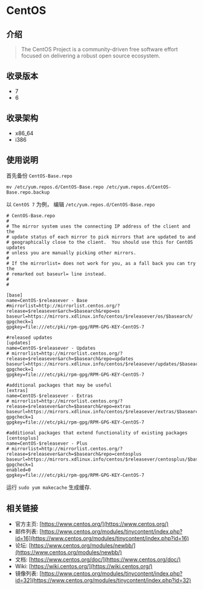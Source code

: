# CentOS

## 介绍

> The CentOS Project is a community-driven free software effort focused on delivering a robust open source ecosystem.

## 收录版本

* 7
* 6

## 收录架构

* x86_64
* i386

## 使用说明


首先备份 `CentOS-Base.repo`

```
mv /etc/yum.repos.d/CentOS-Base.repo /etc/yum.repos.d/CentOS-Base.repo.backup
```

以 `CentOS 7` 为例， 编辑 `/etc/yum.repos.d/CentOS-Base.repo`

```
# CentOS-Base.repo
#
# The mirror system uses the connecting IP address of the client and the
# update status of each mirror to pick mirrors that are updated to and
# geographically close to the client.  You should use this for CentOS updates
# unless you are manually picking other mirrors.
#
# If the mirrorlist= does not work for you, as a fall back you can try the
# remarked out baseurl= line instead.
#
#

[base]
name=CentOS-$releasever - Base
#mirrorlist=http://mirrorlist.centos.org/?release=$releasever&arch=$basearch&repo=os
baseurl=https://mirrors.xdlinux.info/centos/$releasever/os/$basearch/
gpgcheck=1
gpgkey=file:///etc/pki/rpm-gpg/RPM-GPG-KEY-CentOS-7

#released updates
[updates]
name=CentOS-$releasever - Updates
# mirrorlist=http://mirrorlist.centos.org/?release=$releasever&arch=$basearch&repo=updates
baseurl=https://mirrors.xdlinux.info/centos/$releasever/updates/$basearch/
gpgcheck=1
gpgkey=file:///etc/pki/rpm-gpg/RPM-GPG-KEY-CentOS-7

#additional packages that may be useful
[extras]
name=CentOS-$releasever - Extras
# mirrorlist=http://mirrorlist.centos.org/?release=$releasever&arch=$basearch&repo=extras
baseurl=https://mirrors.xdlinux.info/centos/$releasever/extras/$basearch/
gpgcheck=1
gpgkey=file:///etc/pki/rpm-gpg/RPM-GPG-KEY-CentOS-7

#additional packages that extend functionality of existing packages
[centosplus]
name=CentOS-$releasever - Plus
# mirrorlist=http://mirrorlist.centos.org/?release=$releasever&arch=$basearch&repo=centosplus
baseurl=https://mirrors.xdlinux.info/centos/$releasever/centosplus/$basearch/
gpgcheck=1
enabled=0
gpgkey=file:///etc/pki/rpm-gpg/RPM-GPG-KEY-CentOS-7
```

运行 `sudo yum makecache` 生成缓存.

## 相关链接

* 官方主页: [https://www.centos.org/](https://www.centos.org/)
* 邮件列表: [https://www.centos.org/modules/tinycontent/index.php?id=16](https://www.centos.org/modules/tinycontent/index.php?id=16)
* 论坛: [https://www.centos.org/modules/newbb/](https://www.centos.org/modules/newbb/)
* 文档: [https://www.centos.org/doc/](https://www.centos.org/doc/)
* Wiki: [https://wiki.centos.org/](https://wiki.centos.org/)
* 镜像列表: [https://www.centos.org/modules/tinycontent/index.php?id=32](https://www.centos.org/modules/tinycontent/index.php?id=32)
